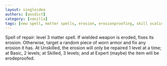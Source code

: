 ```yaml
---
layout: singleidea
authors: [aosdict]
category: [vanilla]
tags: [new spell, matter spells, erosion, erosionproofing, skill scaling]
---
```

Spell of repair: level 3 matter spell. If wielded weapon is eroded, fixes its
erosion. Otherwise, target a random piece of worn armor and fix any erosion it
has. At Unskilled, the erosion will only be repaired 1 level at a time; at
Basic, 2 levels; at Skilled, 3 levels; and at Expert (maybe) the item will be
erodeproofed.
